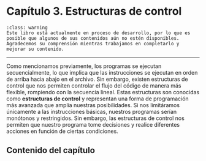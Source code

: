 # Capítulo 3. Estructuras de control

<!-- <p><em>Este cuaderno contiene algunas ideas básicas del lenguaje de programación <a class="reference external" src="https://www.python.org/">Python</a> con una orientación hacia la aplicación científica. Se aborda desde la sintaxis básica del lenguaje hasta los múltiples paradigmas de porgramación que soporta.</em></p>
<p><em>Este libro intercativo en línea fue escrito por <a class="reference external" href="https://luis2501.github.io/">Luis Eduardo Sánchez González</a>.  Este material está sujeto a los términos y condiciones de la licencia <a class="reference external" href="https://creativecommons.org/licenses/by-nc-sa/4.0/">Creative Commons CC BY-NC-SA 4.0</a>. Se permite el uso gratuito para cualquier propósito no comercial. El código se publica bajo la <a class="reference external" href="https://opensource.org/licenses/MIT">licencia MIT</a>. </em></p>-->

```{admonition} Advertencia
:class: warning
Este libro está actualmente en proceso de desarrollo, por lo que es posible que algunos de sus contenidos aún no estén disponibles. Agradecemos su comprensión mientras trabajamos en completarlo y mejorar su contenido.
```

_________________


Como mencionamos previamente, los programas se ejecutan secuencialmente, lo que implica que las instrucciones se ejecutan en orden de arriba hacia abajo en el archivo. Sin embargo, existen estructuras de control que nos permiten controlar el flujo del código de manera más flexible, rompiendo con la secuencia lineal. Estas estructuras son conocidas como **estructuras de control** y representan una forma de programación más avanzada que amplía nuestras posibilidades. Si nos limitáramos únicamente a las instrucciones básicas, nuestros programas serían monótonos y restringidos. Sin embargo, las estructuras de control nos permiten que nuestro programa tome decisiones y realice diferentes acciones en función de ciertas condiciones.

## Contenido del capítulo


```{tableofcontents}
```

